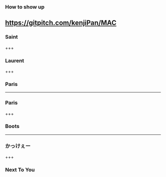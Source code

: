 ### How to show up
https://gitpitch.com/kenjiPan/MAC
---
### Saint

+++

### Laurent

+++

### Paris
---
### Paris
+++
### Boots
---
### かっけぇー
+++
### Next To You
